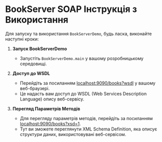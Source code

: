 # BookServer SOAP Інструкція з Використання

Для запуску та використання `BookServerDemo`, будь ласка, виконайте наступні кроки:

1. **Запуск BookServerDemo**
    - Запустіть `BookServerDemo.main` у вашому розробницькому середовищі.

2. **Доступ до WSDL**
    - Перейдіть за посиланням [localhost:9090/books?wsdl](http://localhost:9090/books?wsdl) у вашому веб-браузері.
    - Це надасть вам доступ до WSDL (Web Services Description Language) опису веб-сервісу.

3. **Перегляд Параметрів Методів**
    - Для перегляду параметрів методів, перейдіть за посиланням [localhost:9090/books?xsd=1](http://localhost:9090/books?xsd=1).
    - Тут ви зможете переглянути XML Schema Definition, яка описує структури даних, використовувані веб-сервісом.
